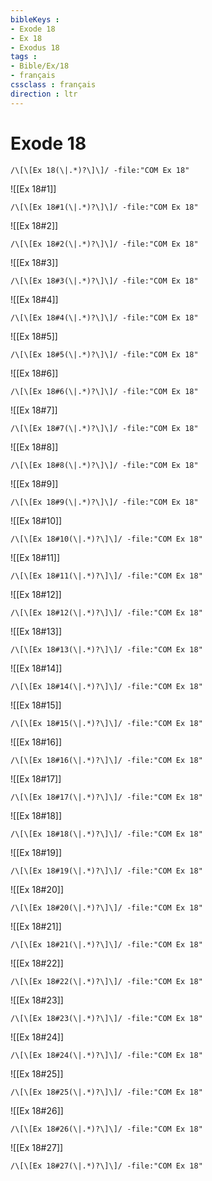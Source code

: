 ```yaml
---
bibleKeys : 
- Exode 18
- Ex 18
- Exodus 18
tags : 
- Bible/Ex/18
- français
cssclass : français
direction : ltr
---
```


# Exode 18

```query
/\[\[Ex 18(\|.*)?\]\]/ -file:"COM Ex 18"
```



![[Ex 18#1]]

```query
/\[\[Ex 18#1(\|.*)?\]\]/ -file:"COM Ex 18"
```

![[Ex 18#2]]

```query
/\[\[Ex 18#2(\|.*)?\]\]/ -file:"COM Ex 18"
```

![[Ex 18#3]]

```query
/\[\[Ex 18#3(\|.*)?\]\]/ -file:"COM Ex 18"
```

![[Ex 18#4]]

```query
/\[\[Ex 18#4(\|.*)?\]\]/ -file:"COM Ex 18"
```

![[Ex 18#5]]

```query
/\[\[Ex 18#5(\|.*)?\]\]/ -file:"COM Ex 18"
```

![[Ex 18#6]]

```query
/\[\[Ex 18#6(\|.*)?\]\]/ -file:"COM Ex 18"
```

![[Ex 18#7]]

```query
/\[\[Ex 18#7(\|.*)?\]\]/ -file:"COM Ex 18"
```

![[Ex 18#8]]

```query
/\[\[Ex 18#8(\|.*)?\]\]/ -file:"COM Ex 18"
```

![[Ex 18#9]]

```query
/\[\[Ex 18#9(\|.*)?\]\]/ -file:"COM Ex 18"
```

![[Ex 18#10]]

```query
/\[\[Ex 18#10(\|.*)?\]\]/ -file:"COM Ex 18"
```

![[Ex 18#11]]

```query
/\[\[Ex 18#11(\|.*)?\]\]/ -file:"COM Ex 18"
```

![[Ex 18#12]]

```query
/\[\[Ex 18#12(\|.*)?\]\]/ -file:"COM Ex 18"
```

![[Ex 18#13]]

```query
/\[\[Ex 18#13(\|.*)?\]\]/ -file:"COM Ex 18"
```

![[Ex 18#14]]

```query
/\[\[Ex 18#14(\|.*)?\]\]/ -file:"COM Ex 18"
```

![[Ex 18#15]]

```query
/\[\[Ex 18#15(\|.*)?\]\]/ -file:"COM Ex 18"
```

![[Ex 18#16]]

```query
/\[\[Ex 18#16(\|.*)?\]\]/ -file:"COM Ex 18"
```

![[Ex 18#17]]

```query
/\[\[Ex 18#17(\|.*)?\]\]/ -file:"COM Ex 18"
```

![[Ex 18#18]]

```query
/\[\[Ex 18#18(\|.*)?\]\]/ -file:"COM Ex 18"
```

![[Ex 18#19]]

```query
/\[\[Ex 18#19(\|.*)?\]\]/ -file:"COM Ex 18"
```

![[Ex 18#20]]

```query
/\[\[Ex 18#20(\|.*)?\]\]/ -file:"COM Ex 18"
```

![[Ex 18#21]]

```query
/\[\[Ex 18#21(\|.*)?\]\]/ -file:"COM Ex 18"
```

![[Ex 18#22]]

```query
/\[\[Ex 18#22(\|.*)?\]\]/ -file:"COM Ex 18"
```

![[Ex 18#23]]

```query
/\[\[Ex 18#23(\|.*)?\]\]/ -file:"COM Ex 18"
```

![[Ex 18#24]]

```query
/\[\[Ex 18#24(\|.*)?\]\]/ -file:"COM Ex 18"
```

![[Ex 18#25]]

```query
/\[\[Ex 18#25(\|.*)?\]\]/ -file:"COM Ex 18"
```

![[Ex 18#26]]

```query
/\[\[Ex 18#26(\|.*)?\]\]/ -file:"COM Ex 18"
```

![[Ex 18#27]]

```query
/\[\[Ex 18#27(\|.*)?\]\]/ -file:"COM Ex 18"
```

